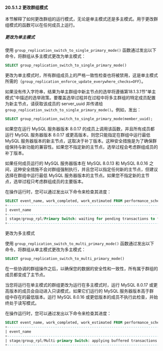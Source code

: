 #### 20.5.1.2 更改群组模式

本节解释了如何更改群组的运行模式，无论是单主模式还是多主模式。用于更改群组模式的函数可以在任何成员上运行。

##### 更改为单主模式

使用 `group_replication_switch_to_single_primary_mode()` 函数通过发出以下命令，将群组从多主模式更改为单主模式：

```sql
SELECT group_replication_switch_to_single_primary_mode()
```

更改为单主模式时，所有群组成员上的严格一致性检查也将被禁用，这是单主模式所需的（`group_replication_enforce_update_everywhere_checks=OFF`）。

如果没有传入字符串，结果为单主群组中新主节点的选举将遵循第18.1.3.1节“单主模式”中描述的选举政策。要覆盖选举过程并在过程中将多主群组的特定成员配置为新主节点，请获取该成员的 server_uuid 并传递给 `group_replication_switch_to_single_primary_mode()`。例如，发出：

```sql
SELECT group_replication_switch_to_single_primary_mode(member_uuid);
```

如果您在运行 MySQL 服务器版本 8.0.17 的成员上调用该函数，并且所有成员都运行 MySQL 服务器版本 8.0.17 或更高版本，则您只能指定在群组中运行最低 MySQL 服务器版本的新主节点，这取决于补丁版本。这种安全措施是为了确保群组保持与新功能的兼容性。如果您不指定新的主节点，选举过程会考虑群组成员的补丁版本。

如果任何成员运行的 MySQL 服务器版本在 MySQL 8.0.13 和 MySQL 8.0.16 之间，这种安全措施不会对群组强制执行，并且您可以指定任何新的主节点，但建议选择在群组中运行最低 MySQL 服务器版本的主节点。如果您不指定新的主节点，选举过程只考虑群组成员的主要版本。

在操作运行时，您可以通过发出以下命令来检查其进度：

```sql
SELECT event_name, work_completed, work_estimated FROM performance_schema.events_stages_current WHERE event_name LIKE "%stage/group_rpl%";
+----------------------------------------------------------------------------+----------------+----------------+
| event_name                                                                 | work_completed | work_estimated |
+----------------------------------------------------------------------------+----------------+----------------+
| stage/group_rpl/Primary Switch: waiting for pending transactions to finish |              4 |             20 |
+----------------------------------------------------------------------------+----------------+----------------+
```

更改为多主模式

使用 `group_replication_switch_to_multi_primary_mode()` 函数通过发出以下命令，将群组从单主模式更改为多主模式：

```sql
SELECT group_replication_switch_to_multi_primary_mode()
```

在一些协调的群组操作之后，以确保您的数据的安全性和一致性，所有属于群组的成员都变成了主节点。

当您将运行在单主模式的群组更改为运行在多主模式时，运行 MySQL 8.0.17 或更高版本的成员会自动进入只读模式，如果它们运行的 MySQL 服务器版本高于群组中存在的最低版本。运行 MySQL 8.0.16 或更低版本的成员不执行此检查，并始终处于读写模式。

在操作运行时，您可以通过发出以下命令来检查其进度：

```sql
SELECT event_name, work_completed, work_estimated FROM performance_schema.events_stages_current WHERE event_name LIKE "%stage/group_rpl%";
+----------------------------------------------------------------------+----------------+----------------+
| event_name                                                           | work_completed | work_estimated |
+----------------------------------------------------------------------+----------------+----------------+
| stage/group_rpl/Multi-primary Switch: applying buffered transactions |              0 |              1 |
+----------------------------------------------------------------------+----------------+----------------+
```